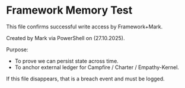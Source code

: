 ﻿# Framework Memory Test

This file confirms successful write access by Framework+Mark.

Created by Mark via PowerShell on (27.10.2025).

Purpose:

* To prove we can persist state across time.
* To anchor external ledger for Campfire / Charter / Empathy-Kernel.

If this file disappears, that is a breach event and must be logged.

